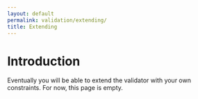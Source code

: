 ```yaml
---
layout: default
permalink: validation/extending/
title: Extending
---
```


# Introduction

Eventually you will be able to extend the validator with your own constraints.  For now, this page is empty.